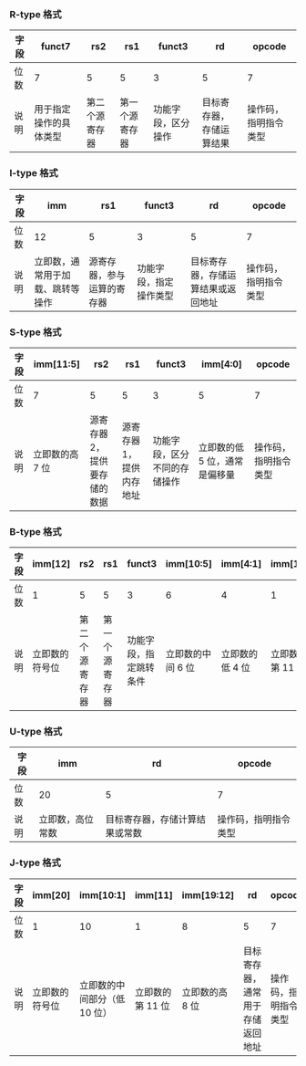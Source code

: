 ### R-type 格式

| 字段  | funct7      | rs2     | rs1     | funct3    | rd           | opcode     |
| --- | ----------- | ------- | ------- | --------- | ------------ | ---------- |
| 位数  | 7           | 5       | 5       | 3         | 5            | 7          |
| 说明  | 用于指定操作的具体类型 | 第二个源寄存器 | 第一个源寄存器 | 功能字段，区分操作 | 目标寄存器，存储运算结果 | 操作码，指明指令类型 |

### I-type 格式

| 字段  | imm              | rs1           | funct3      | rd                | opcode     |
| --- | ---------------- | ------------- | ----------- | ----------------- | ---------- |
| 位数  | 12               | 5             | 3           | 5                 | 7          |
| 说明  | 立即数，通常用于加载、跳转等操作 | 源寄存器，参与运算的寄存器 | 功能字段，指定操作类型 | 目标寄存器，存储运算结果或返回地址 | 操作码，指明指令类型 |

### S-type 格式

|字段|imm[11:5]|rs2|rs1|funct3|imm[4:0]|opcode|
|---|---|---|---|---|---|---|
|位数|7|5|5|3|5|7|
|说明|立即数的高 7 位|源寄存器 2，提供要存储的数据|源寄存器 1，提供内存地址|功能字段，区分不同的存储操作|立即数的低 5 位，通常是偏移量|操作码，指明指令类型|

### B-type 格式

|字段|imm[12]|rs2|rs1|funct3|imm[10:5]|imm[4:1]|imm[11]|opcode|
|---|---|---|---|---|---|---|---|---|
|位数|1|5|5|3|6|4|1|7|
|说明|立即数的符号位|第二个源寄存器|第一个源寄存器|功能字段，指定跳转条件|立即数的中间 6 位|立即数的低 4 位|立即数的第 11 位|操作码，指明指令类型|

### U-type 格式

|字段|imm|rd|opcode|
|---|---|---|---|
|位数|20|5|7|
|说明|立即数，高位常数|目标寄存器，存储计算结果或常数|操作码，指明指令类型|

### J-type 格式

|字段|imm[20]|imm[10:1]|imm[11]|imm[19:12]|rd|opcode|
|---|---|---|---|---|---|---|
|位数|1|10|1|8|5|7|
|说明|立即数的符号位|立即数的中间部分（低 10 位）|立即数的第 11 位|立即数的高 8 位|目标寄存器，通常用于存储返回地址|操作码，指明指令类型|